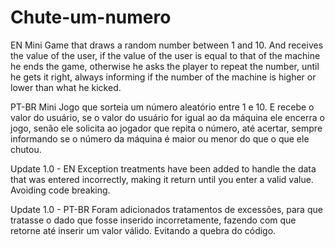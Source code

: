 # Chute-um-numero
EN
Mini Game that draws a random number between 1 and 10. And receives the value of the user, if the value of the user is equal to that of the machine he ends the game, otherwise he asks the player to repeat the number, until he gets it right, always informing if the number of the machine is higher or lower than what he kicked.

PT-BR
Mini Jogo que sorteia um número aleatório entre 1 e 10.
E recebe o valor do usuário, se o valor do usuário for igual ao da máquina ele encerra o jogo, senão ele solicita ao jogador que repita o número, até acertar, sempre informando se o número da máquina é maior ou menor do que o que ele chutou. 

Update 1.0 - EN
Exception treatments have been added to handle the data that was entered incorrectly, making it return until you enter a valid value. Avoiding code breaking.

Update 1.0 - PT-BR
Foram adicionados tratamentos de excessões, para que tratasse o dado que fosse inserido incorretamente, fazendo com que retorne até inserir um valor válido. Evitando a quebra do código.
